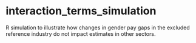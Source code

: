 # interaction_terms_simulation
R simulation to illustrate how changes in gender pay gaps in the excluded reference industry do not impact estimates in other sectors.
